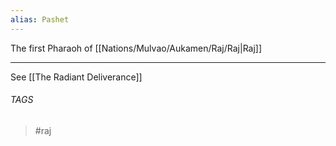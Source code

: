 ```yaml
---
alias: Pashet
---
```


The first Pharaoh of [[Nations/Mulvao/Aukamen/Raj/Raj|Raj]]

---
See [[The Radiant Deliverance]]
###### TAGS
>#raj